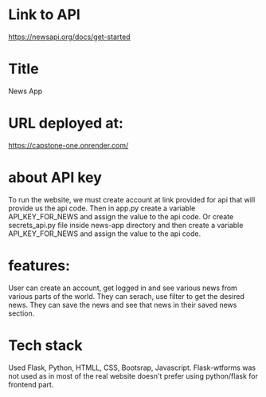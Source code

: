 # Link to API

https://newsapi.org/docs/get-started

# Title 
News App

# URL deployed at:
https://capstone-one.onrender.com/

# about API key

To run the website, we must create account at link provided for api that will provide us the api code. Then in app.py create a variable 
API_KEY_FOR_NEWS and assign the value to the api code. Or create secrets_api.py file inside news-app directory and then create a variable API_KEY_FOR_NEWS and assign the value to the api code.

# features:

User can create an account, get logged in and see various news from various parts of the world. They can serach, use filter to get the desired news. They can save the news and see that news in their saved news section. 

# Tech stack

Used Flask, Python, HTMLL, CSS, Bootsrap, Javascript. Flask-wtforms was not used as in most of the real website doesn't prefer using python/flask for frontend part. 
